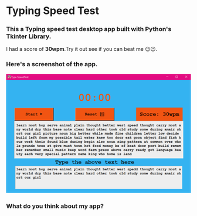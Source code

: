 # Typing Speed Test
### This a Typing speed test desktop app built with Python's Tkinter Library.
I had a score of **30wpm**.Try it out see if you can beat me 😉😉.
### Here's a screenshot of the app.
![Screenshot](./screenshot.png)
### What do you think about my app?

